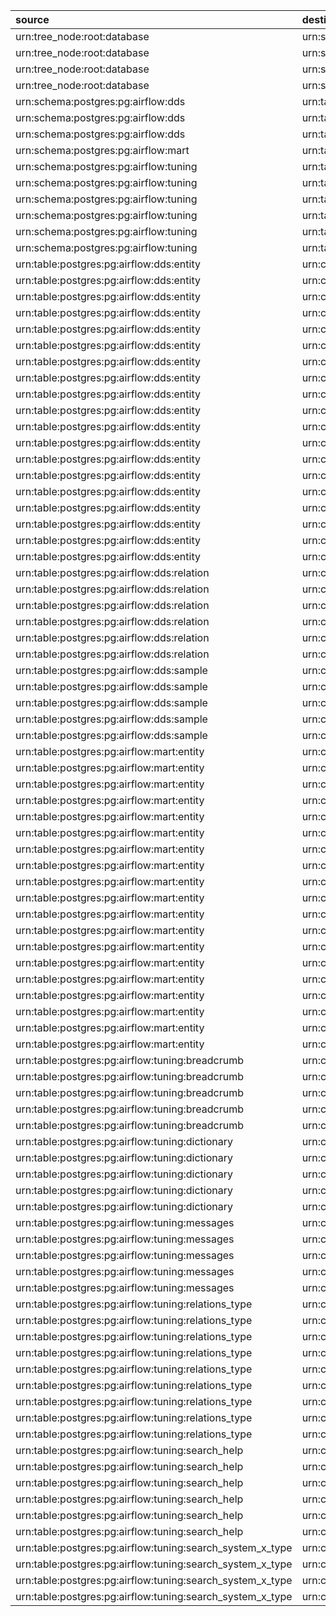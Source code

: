 | source                                                    | destination                                                               | type     | loaded_by      | attribute   |
|:----------------------------------------------------------|:--------------------------------------------------------------------------|:---------|:---------------|:------------|
| urn:tree_node:root:database                               | urn:schema:postgres:pg:airflow:dds                                        | Contains | dd_load_dds_pg | non         |
| urn:tree_node:root:database                               | urn:schema:postgres:pg:airflow:mart                                       | Contains | dd_load_dds_pg | non         |
| urn:tree_node:root:database                               | urn:schema:postgres:pg:airflow:public                                     | Contains | dd_load_dds_pg | non         |
| urn:tree_node:root:database                               | urn:schema:postgres:pg:airflow:tuning                                     | Contains | dd_load_dds_pg | non         |
| urn:schema:postgres:pg:airflow:dds                        | urn:table:postgres:pg:airflow:dds:entity                                  | Contains | dd_load_dds_pg | non         |
| urn:schema:postgres:pg:airflow:dds                        | urn:table:postgres:pg:airflow:dds:relation                                | Contains | dd_load_dds_pg | non         |
| urn:schema:postgres:pg:airflow:dds                        | urn:table:postgres:pg:airflow:dds:sample                                  | Contains | dd_load_dds_pg | non         |
| urn:schema:postgres:pg:airflow:mart                       | urn:table:postgres:pg:airflow:mart:entity                                 | Contains | dd_load_dds_pg | non         |
| urn:schema:postgres:pg:airflow:tuning                     | urn:table:postgres:pg:airflow:tuning:breadcrumb                           | Contains | dd_load_dds_pg | non         |
| urn:schema:postgres:pg:airflow:tuning                     | urn:table:postgres:pg:airflow:tuning:dictionary                           | Contains | dd_load_dds_pg | non         |
| urn:schema:postgres:pg:airflow:tuning                     | urn:table:postgres:pg:airflow:tuning:messages                             | Contains | dd_load_dds_pg | non         |
| urn:schema:postgres:pg:airflow:tuning                     | urn:table:postgres:pg:airflow:tuning:relations_type                       | Contains | dd_load_dds_pg | non         |
| urn:schema:postgres:pg:airflow:tuning                     | urn:table:postgres:pg:airflow:tuning:search_help                          | Contains | dd_load_dds_pg | non         |
| urn:schema:postgres:pg:airflow:tuning                     | urn:table:postgres:pg:airflow:tuning:search_system_x_type                 | Contains | dd_load_dds_pg | non         |
| urn:table:postgres:pg:airflow:dds:entity                  | urn:column:postgres:pg:airflow:dds:entity:codes                           | Contains | dd_load_dds_pg | non         |
| urn:table:postgres:pg:airflow:dds:entity                  | urn:column:postgres:pg:airflow:dds:entity:entity_name                     | Contains | dd_load_dds_pg | non         |
| urn:table:postgres:pg:airflow:dds:entity                  | urn:column:postgres:pg:airflow:dds:entity:entity_name_short               | Contains | dd_load_dds_pg | non         |
| urn:table:postgres:pg:airflow:dds:entity                  | urn:column:postgres:pg:airflow:dds:entity:entity_type                     | Contains | dd_load_dds_pg | non         |
| urn:table:postgres:pg:airflow:dds:entity                  | urn:column:postgres:pg:airflow:dds:entity:filters                         | Contains | dd_load_dds_pg | non         |
| urn:table:postgres:pg:airflow:dds:entity                  | urn:column:postgres:pg:airflow:dds:entity:grid                            | Contains | dd_load_dds_pg | non         |
| urn:table:postgres:pg:airflow:dds:entity                  | urn:column:postgres:pg:airflow:dds:entity:htmls                           | Contains | dd_load_dds_pg | non         |
| urn:table:postgres:pg:airflow:dds:entity                  | urn:column:postgres:pg:airflow:dds:entity:info                            | Contains | dd_load_dds_pg | non         |
| urn:table:postgres:pg:airflow:dds:entity                  | urn:column:postgres:pg:airflow:dds:entity:json_data                       | Contains | dd_load_dds_pg | non         |
| urn:table:postgres:pg:airflow:dds:entity                  | urn:column:postgres:pg:airflow:dds:entity:json_data_ui                    | Contains | dd_load_dds_pg | non         |
| urn:table:postgres:pg:airflow:dds:entity                  | urn:column:postgres:pg:airflow:dds:entity:json_system                     | Contains | dd_load_dds_pg | non         |
| urn:table:postgres:pg:airflow:dds:entity                  | urn:column:postgres:pg:airflow:dds:entity:links                           | Contains | dd_load_dds_pg | non         |
| urn:table:postgres:pg:airflow:dds:entity                  | urn:column:postgres:pg:airflow:dds:entity:loaded_by                       | Contains | dd_load_dds_pg | non         |
| urn:table:postgres:pg:airflow:dds:entity                  | urn:column:postgres:pg:airflow:dds:entity:notifications                   | Contains | dd_load_dds_pg | non         |
| urn:table:postgres:pg:airflow:dds:entity                  | urn:column:postgres:pg:airflow:dds:entity:processed_dttm                  | Contains | dd_load_dds_pg | non         |
| urn:table:postgres:pg:airflow:dds:entity                  | urn:column:postgres:pg:airflow:dds:entity:search_data                     | Contains | dd_load_dds_pg | non         |
| urn:table:postgres:pg:airflow:dds:entity                  | urn:column:postgres:pg:airflow:dds:entity:tables                          | Contains | dd_load_dds_pg | non         |
| urn:table:postgres:pg:airflow:dds:entity                  | urn:column:postgres:pg:airflow:dds:entity:tags                            | Contains | dd_load_dds_pg | non         |
| urn:table:postgres:pg:airflow:dds:entity                  | urn:column:postgres:pg:airflow:dds:entity:urn                             | Contains | dd_load_dds_pg | non         |
| urn:table:postgres:pg:airflow:dds:relation                | urn:column:postgres:pg:airflow:dds:relation:attribute                     | Contains | dd_load_dds_pg | non         |
| urn:table:postgres:pg:airflow:dds:relation                | urn:column:postgres:pg:airflow:dds:relation:destination                   | Contains | dd_load_dds_pg | non         |
| urn:table:postgres:pg:airflow:dds:relation                | urn:column:postgres:pg:airflow:dds:relation:loaded_by                     | Contains | dd_load_dds_pg | non         |
| urn:table:postgres:pg:airflow:dds:relation                | urn:column:postgres:pg:airflow:dds:relation:processed_dttm                | Contains | dd_load_dds_pg | non         |
| urn:table:postgres:pg:airflow:dds:relation                | urn:column:postgres:pg:airflow:dds:relation:source                        | Contains | dd_load_dds_pg | non         |
| urn:table:postgres:pg:airflow:dds:relation                | urn:column:postgres:pg:airflow:dds:relation:type                          | Contains | dd_load_dds_pg | non         |
| urn:table:postgres:pg:airflow:dds:sample                  | urn:column:postgres:pg:airflow:dds:sample:cnt_rows                        | Contains | dd_load_dds_pg | non         |
| urn:table:postgres:pg:airflow:dds:sample                  | urn:column:postgres:pg:airflow:dds:sample:column_def                      | Contains | dd_load_dds_pg | non         |
| urn:table:postgres:pg:airflow:dds:sample                  | urn:column:postgres:pg:airflow:dds:sample:processed_dttm                  | Contains | dd_load_dds_pg | non         |
| urn:table:postgres:pg:airflow:dds:sample                  | urn:column:postgres:pg:airflow:dds:sample:sample_data                     | Contains | dd_load_dds_pg | non         |
| urn:table:postgres:pg:airflow:dds:sample                  | urn:column:postgres:pg:airflow:dds:sample:urn                             | Contains | dd_load_dds_pg | non         |
| urn:table:postgres:pg:airflow:mart:entity                 | urn:column:postgres:pg:airflow:mart:entity:codes                          | Contains | dd_load_dds_pg | non         |
| urn:table:postgres:pg:airflow:mart:entity                 | urn:column:postgres:pg:airflow:mart:entity:entity_name                    | Contains | dd_load_dds_pg | non         |
| urn:table:postgres:pg:airflow:mart:entity                 | urn:column:postgres:pg:airflow:mart:entity:entity_name_short              | Contains | dd_load_dds_pg | non         |
| urn:table:postgres:pg:airflow:mart:entity                 | urn:column:postgres:pg:airflow:mart:entity:entity_type                    | Contains | dd_load_dds_pg | non         |
| urn:table:postgres:pg:airflow:mart:entity                 | urn:column:postgres:pg:airflow:mart:entity:grid                           | Contains | dd_load_dds_pg | non         |
| urn:table:postgres:pg:airflow:mart:entity                 | urn:column:postgres:pg:airflow:mart:entity:htmls                          | Contains | dd_load_dds_pg | non         |
| urn:table:postgres:pg:airflow:mart:entity                 | urn:column:postgres:pg:airflow:mart:entity:info                           | Contains | dd_load_dds_pg | non         |
| urn:table:postgres:pg:airflow:mart:entity                 | urn:column:postgres:pg:airflow:mart:entity:json_data                      | Contains | dd_load_dds_pg | non         |
| urn:table:postgres:pg:airflow:mart:entity                 | urn:column:postgres:pg:airflow:mart:entity:json_data_ui                   | Contains | dd_load_dds_pg | non         |
| urn:table:postgres:pg:airflow:mart:entity                 | urn:column:postgres:pg:airflow:mart:entity:json_system                    | Contains | dd_load_dds_pg | non         |
| urn:table:postgres:pg:airflow:mart:entity                 | urn:column:postgres:pg:airflow:mart:entity:links                          | Contains | dd_load_dds_pg | non         |
| urn:table:postgres:pg:airflow:mart:entity                 | urn:column:postgres:pg:airflow:mart:entity:load_dt                        | Contains | dd_load_dds_pg | non         |
| urn:table:postgres:pg:airflow:mart:entity                 | urn:column:postgres:pg:airflow:mart:entity:loaded_by                      | Contains | dd_load_dds_pg | non         |
| urn:table:postgres:pg:airflow:mart:entity                 | urn:column:postgres:pg:airflow:mart:entity:notifications                  | Contains | dd_load_dds_pg | non         |
| urn:table:postgres:pg:airflow:mart:entity                 | urn:column:postgres:pg:airflow:mart:entity:processed_dttm                 | Contains | dd_load_dds_pg | non         |
| urn:table:postgres:pg:airflow:mart:entity                 | urn:column:postgres:pg:airflow:mart:entity:search_data                    | Contains | dd_load_dds_pg | non         |
| urn:table:postgres:pg:airflow:mart:entity                 | urn:column:postgres:pg:airflow:mart:entity:tables                         | Contains | dd_load_dds_pg | non         |
| urn:table:postgres:pg:airflow:mart:entity                 | urn:column:postgres:pg:airflow:mart:entity:tags                           | Contains | dd_load_dds_pg | non         |
| urn:table:postgres:pg:airflow:mart:entity                 | urn:column:postgres:pg:airflow:mart:entity:urn                            | Contains | dd_load_dds_pg | non         |
| urn:table:postgres:pg:airflow:tuning:breadcrumb           | urn:column:postgres:pg:airflow:tuning:breadcrumb:breadcrumb_entity        | Contains | dd_load_dds_pg | non         |
| urn:table:postgres:pg:airflow:tuning:breadcrumb           | urn:column:postgres:pg:airflow:tuning:breadcrumb:breadcrumb_urn           | Contains | dd_load_dds_pg | non         |
| urn:table:postgres:pg:airflow:tuning:breadcrumb           | urn:column:postgres:pg:airflow:tuning:breadcrumb:loaded_by                | Contains | dd_load_dds_pg | non         |
| urn:table:postgres:pg:airflow:tuning:breadcrumb           | urn:column:postgres:pg:airflow:tuning:breadcrumb:processed_dttm           | Contains | dd_load_dds_pg | non         |
| urn:table:postgres:pg:airflow:tuning:breadcrumb           | urn:column:postgres:pg:airflow:tuning:breadcrumb:urn                      | Contains | dd_load_dds_pg | non         |
| urn:table:postgres:pg:airflow:tuning:dictionary           | urn:column:postgres:pg:airflow:tuning:dictionary:code                     | Contains | dd_load_dds_pg | non         |
| urn:table:postgres:pg:airflow:tuning:dictionary           | urn:column:postgres:pg:airflow:tuning:dictionary:loaded_by                | Contains | dd_load_dds_pg | non         |
| urn:table:postgres:pg:airflow:tuning:dictionary           | urn:column:postgres:pg:airflow:tuning:dictionary:message_code             | Contains | dd_load_dds_pg | non         |
| urn:table:postgres:pg:airflow:tuning:dictionary           | urn:column:postgres:pg:airflow:tuning:dictionary:processed_dttm           | Contains | dd_load_dds_pg | non         |
| urn:table:postgres:pg:airflow:tuning:dictionary           | urn:column:postgres:pg:airflow:tuning:dictionary:type                     | Contains | dd_load_dds_pg | non         |
| urn:table:postgres:pg:airflow:tuning:messages             | urn:column:postgres:pg:airflow:tuning:messages:code                       | Contains | dd_load_dds_pg | non         |
| urn:table:postgres:pg:airflow:tuning:messages             | urn:column:postgres:pg:airflow:tuning:messages:lang                       | Contains | dd_load_dds_pg | non         |
| urn:table:postgres:pg:airflow:tuning:messages             | urn:column:postgres:pg:airflow:tuning:messages:loaded_by                  | Contains | dd_load_dds_pg | non         |
| urn:table:postgres:pg:airflow:tuning:messages             | urn:column:postgres:pg:airflow:tuning:messages:processed_dttm             | Contains | dd_load_dds_pg | non         |
| urn:table:postgres:pg:airflow:tuning:messages             | urn:column:postgres:pg:airflow:tuning:messages:text                       | Contains | dd_load_dds_pg | non         |
| urn:table:postgres:pg:airflow:tuning:relations_type       | urn:column:postgres:pg:airflow:tuning:relations_type:attribute_group_code | Contains | dd_load_dds_pg | non         |
| urn:table:postgres:pg:airflow:tuning:relations_type       | urn:column:postgres:pg:airflow:tuning:relations_type:attribute_type       | Contains | dd_load_dds_pg | non         |
| urn:table:postgres:pg:airflow:tuning:relations_type       | urn:column:postgres:pg:airflow:tuning:relations_type:loaded_by            | Contains | dd_load_dds_pg | non         |
| urn:table:postgres:pg:airflow:tuning:relations_type       | urn:column:postgres:pg:airflow:tuning:relations_type:processed_dttm       | Contains | dd_load_dds_pg | non         |
| urn:table:postgres:pg:airflow:tuning:relations_type       | urn:column:postgres:pg:airflow:tuning:relations_type:relation_type        | Contains | dd_load_dds_pg | non         |
| urn:table:postgres:pg:airflow:tuning:relations_type       | urn:column:postgres:pg:airflow:tuning:relations_type:source_group_code    | Contains | dd_load_dds_pg | non         |
| urn:table:postgres:pg:airflow:tuning:relations_type       | urn:column:postgres:pg:airflow:tuning:relations_type:source_type          | Contains | dd_load_dds_pg | non         |
| urn:table:postgres:pg:airflow:tuning:relations_type       | urn:column:postgres:pg:airflow:tuning:relations_type:target_group_code    | Contains | dd_load_dds_pg | non         |
| urn:table:postgres:pg:airflow:tuning:relations_type       | urn:column:postgres:pg:airflow:tuning:relations_type:target_type          | Contains | dd_load_dds_pg | non         |
| urn:table:postgres:pg:airflow:tuning:search_help          | urn:column:postgres:pg:airflow:tuning:search_help:info_code               | Contains | dd_load_dds_pg | non         |
| urn:table:postgres:pg:airflow:tuning:search_help          | urn:column:postgres:pg:airflow:tuning:search_help:loaded_by               | Contains | dd_load_dds_pg | non         |
| urn:table:postgres:pg:airflow:tuning:search_help          | urn:column:postgres:pg:airflow:tuning:search_help:name                    | Contains | dd_load_dds_pg | non         |
| urn:table:postgres:pg:airflow:tuning:search_help          | urn:column:postgres:pg:airflow:tuning:search_help:processed_dttm          | Contains | dd_load_dds_pg | non         |
| urn:table:postgres:pg:airflow:tuning:search_help          | urn:column:postgres:pg:airflow:tuning:search_help:title_code              | Contains | dd_load_dds_pg | non         |
| urn:table:postgres:pg:airflow:tuning:search_help          | urn:column:postgres:pg:airflow:tuning:search_help:type                    | Contains | dd_load_dds_pg | non         |
| urn:table:postgres:pg:airflow:tuning:search_system_x_type | urn:column:postgres:pg:airflow:tuning:search_system_x_type:loaded_by      | Contains | dd_load_dds_pg | non         |
| urn:table:postgres:pg:airflow:tuning:search_system_x_type | urn:column:postgres:pg:airflow:tuning:search_system_x_type:processed_dttm | Contains | dd_load_dds_pg | non         |
| urn:table:postgres:pg:airflow:tuning:search_system_x_type | urn:column:postgres:pg:airflow:tuning:search_system_x_type:system_name    | Contains | dd_load_dds_pg | non         |
| urn:table:postgres:pg:airflow:tuning:search_system_x_type | urn:column:postgres:pg:airflow:tuning:search_system_x_type:type_name      | Contains | dd_load_dds_pg | non         |